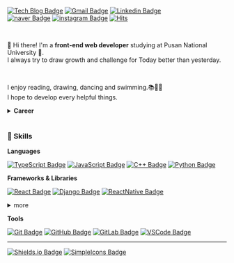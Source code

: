 [![Tech Blog Badge](http://img.shields.io/badge/-Tech%20Blog-DD0B78?style=flat-square&logo=github%20Sponsors&logoColor=white&link=https://jeonghye-choi.github.io/)](https://jeonghye-choi.github.io/) 
[![Gmail Badge](https://img.shields.io/badge/ppllhm.0@gmail.com-EA4335?style=flat-square&logo=Gmail&logoColor=white&link=mailto:ppllhm.0@gmail.com)](mailto:ppllhm.0@gmail.com) 
[![Linkedin Badge](https://img.shields.io/badge/-jeonghye%20choi-0A66C2?style=flat-square&logo=Linkedin&logoColor=white&link=https://www.linkedin.com/in/jeonghye-choi/)](https://www.linkedin.com/in/jeonghye-choi/)  <br/>
[![naver Badge](https://img.shields.io/badge/-Blog-03C75A?style=flat-square&logo=Naver&logoColor=white&link=https://blog.naver.com/jeonghye9808)](https://blog.naver.com/jeonghye9808)
[![instagram Badge](https://img.shields.io/badge/-jihyenanum-E4405F?style=flat-square&logo=Instagram&logoColor=white&link=https://www.instagram.com/jihyenanum)](https://www.instagram.com/jihyenanum) [![Hits](https://hits.seeyoufarm.com/api/count/incr/badge.svg?url=https%3A%2F%2Fgithub.com%2Fjeonghye-choi&count_bg=%2359DCFF&title_bg=%23646464&icon=&icon_color=%23FFFFFF&title=hits&edge_flat=false)](https://hits.seeyoufarm.com)

<br/>

👋 Hi there! I'm a **front-end web developer** studying at Pusan National University 🏫.<br/>
I always try to draw growth and challenge for Today better than yesterday.

<br/>

I enjoy reading, drawing, dancing and swimming.📚🎨💃<br/>
I hope to develop every helpful things.

<details>
 <summary><b>Career</b></summary>
 <br/>
 
  |          Type          |             Date             |                  Contents                 |         Organization         |
 |:----------------------:|:----------------------------:|:-----------------------------------------:|:----------------------------:|
 | External <br/> activities |    2019.3 <br>~<br>2019.12   |      Department of<br>Web Programming     |           LikeLion           |
 |     🏢<br>Employment     |  2019.5.3 <br>~<br>2019.9.13 |                  Designer                 |      While True,<br>ONAD     |
 | External<br>activities | 2019.9.16 <br>~<br>2019.10.4 |              Front developer              |   Two weeks,<br>pathfinder   |
 |      🎓<br>Education     |         2020.3 <br>~         | Department of<br>Mathematics,<br>Software | Pusan National<br>University |
 |     🏢<br>Employment     |            2020.10           |              Intern developer             | ASSI.<br>Readers withreaders |
</details>

<br/>
 
### 💎 Skills

**Languages**

[![TypeScript Badge](https://img.shields.io/badge/-TypeScript-3178C6?style=flat-square&logo=TypeScript&logoColor=white&link=https://www.typescriptlang.org/)](https://www.typescriptlang.org/)
[![JavaScript Badge](https://img.shields.io/badge/-JavaScript-F7DF1E?style=flat-square&logo=JavaScript&logoColor=white&link=https://www.ecma-international.org/publications/standards/Ecma-262.htm)](https://www.ecma-international.org/publications/standards/Ecma-262.htm)
[![C++ Badge](https://img.shields.io/badge/-C++-00599C?style=flat-square&logo=cplusplus&logoColor=white&link=https://isocpp.org/)](https://isocpp.org/)
[![Python Badge](https://img.shields.io/badge/-Python-3776AB?style=flat-square&logo=python&logoColor=white&link=https://www.python.org/)](https://www.python.org/)

**Frameworks & Libraries**

[![React Badge](https://img.shields.io/badge/-React-61DAFB?style=flat-square&logo=react&logoColor=white&link=https://reactjs.org/)](https://reactjs.org/)
[![Django Badge](https://img.shields.io/badge/-Django-092E20?style=flat-square&logo=django&logoColor=white&link=https://www.djangoproject.com/)](https://www.djangoproject.com/)
[![ReactNative Badge](https://img.shields.io/badge/-ReactNative-61DAFB?style=flat-square&logo=react&logoColor=white&link=https://reactnative.dev/)](https://reactnative.dev/)

<details>
 <summary>more</summary>
 <br/>
 
 [![Insomnia Badge](https://img.shields.io/badge/-Insomnia-5849BE?style=flat-square&logo=insomnia&logoColor=white&link=https://insomnia.rest/)](https://insomnia.rest/)
  [![Postman Badge](https://img.shields.io/badge/-Postman-FF6C37?style=flat-square&logo=postman&logoColor=white&link=https://www.postman.com/)](https://www.postman.com/)

</details>

**Tools**

[![Git Badge](https://img.shields.io/badge/-Git-F05032?style=flat-square&logo=git&logoColor=white&link=https://git-scm.com/)](https://git-scm.com/)
[![GitHub Badge](https://img.shields.io/badge/-GitHub-181717?style=flat-square&logo=github&logoColor=white&link=https://github.com/)](https://github.com/)
[![GitLab Badge](https://img.shields.io/badge/-GitLab-FCA121?style=flat-square&logo=gitlab&logoColor=white&link=https://about.gitlab.com/)](https://about.gitlab.com/)
[![VSCode Badge](https://img.shields.io/badge/-VSCode-007ACC?style=flat-square&logo=visualstudiocode&logoColor=white&link=https://code.visualstudio.com/)](https://code.visualstudio.com/)

---

[![Shields.io Badge](https://img.shields.io/badge/-Shields.io-000000?style=flat-square&logo=shieldsdotio&logoColor=white&link=https://shields.io/)](https://shields.io/)
[![SimpleIcons Badge](https://img.shields.io/badge/-Simple%20Icons-111111?style=flat-square&logo=simpleicons&logoColor=white&link=https://simpleicons.org/)](https://simpleicons.org/)



